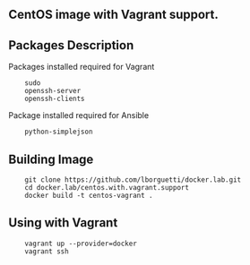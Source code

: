 CentOS image with Vagrant support.
--

## Packages Description

Packages installed required for Vagrant

        sudo
        openssh-server
        openssh-clients

Package installed required for Ansible

        python-simplejson


## Building Image

        git clone https://github.com/lborguetti/docker.lab.git
        cd docker.lab/centos.with.vagrant.support
        docker build -t centos-vagrant .

## Using with Vagrant

        vagrant up --provider=docker
        vagrant ssh
